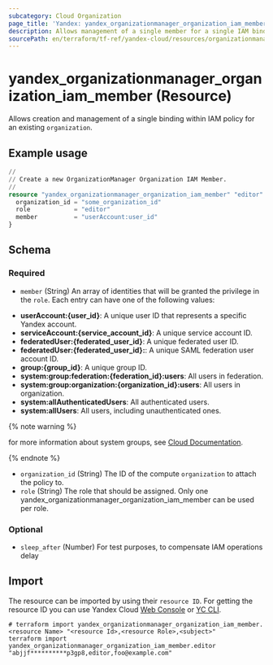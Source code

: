 ```yaml
---
subcategory: Cloud Organization
page_title: 'Yandex: yandex_organizationmanager_organization_iam_member'
description: Allows management of a single member for a single IAM binding on a Yandex Cloud Organization Manager organization.
sourcePath: en/terraform/tf-ref/yandex-cloud/resources/organizationmanager_organization_iam_member.md
---
```


# yandex_organizationmanager_organization_iam_member (Resource)

Allows creation and management of a single binding within IAM policy for an existing `organization`.

## Example usage

```terraform
//
// Create a new OrganizationManager Organization IAM Member.
//
resource "yandex_organizationmanager_organization_iam_member" "editor" {
  organization_id = "some_organization_id"
  role            = "editor"
  member          = "userAccount:user_id"
}
```

<!-- schema generated by tfplugindocs -->
## Schema

### Required

- `member` (String) An array of identities that will be granted the privilege in the `role`. Each entry can have one of the following values:
 * **userAccount:{user_id}**: A unique user ID that represents a specific Yandex account.
 * **serviceAccount:{service_account_id}**: A unique service account ID.
 * **federatedUser:{federated_user_id}**: A unique federated user ID.
 * **federatedUser:{federated_user_id}:**: A unique SAML federation user account ID.
 * **group:{group_id}**: A unique group ID.
 * **system:group:federation:{federation_id}:users**: All users in federation.
 * **system:group:organization:{organization_id}:users**: All users in organization.
 * **system:allAuthenticatedUsers**: All authenticated users.
 * **system:allUsers**: All users, including unauthenticated ones.

{% note warning %}

for more information about system groups, see [Cloud Documentation](https://yandex.cloud/docs/iam/concepts/access-control/system-group).

{% endnote %}

- `organization_id` (String) The ID of the compute `organization` to attach the policy to.
- `role` (String) The role that should be assigned. Only one yandex_organizationmanager_organization_iam_member can be used per role.

### Optional

- `sleep_after` (Number) For test purposes, to compensate IAM operations delay

## Import

The resource can be imported by using their `resource ID`. For getting the resource ID you can use Yandex Cloud [Web Console](https://console.yandex.cloud) or [YC CLI](https://yandex.cloud/docs/cli/quickstart).

```shell
# terraform import yandex_organizationmanager_organization_iam_member.<resource Name> "<resource Id>,<resource Role>,<subject>"
terraform import yandex_organizationmanager_organization_iam_member.editor "abjjf**********p3gp8,editor,foo@example.com"
```
